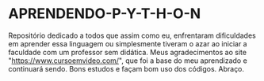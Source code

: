 # APRENDENDO-P-Y-T-H-O-N
Repositório dedicado a todos que assim como eu, enfrentaram dificuldades em aprender essa linguagem ou simplesmente tiveram o azar ao iniciar a faculdade com um professor sem didática. Meus agradecimentos ao site "https://www.cursoemvideo.com/", que foi a base do meu aprendizado e continuará sendo. Bons estudos e façam bom uso dos códigos. Abraço.
